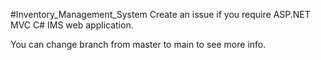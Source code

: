 #Inventory_Management_System
Create an issue if you require ASP.NET MVC C# IMS web application.

You can change branch from master to main to see more info.
